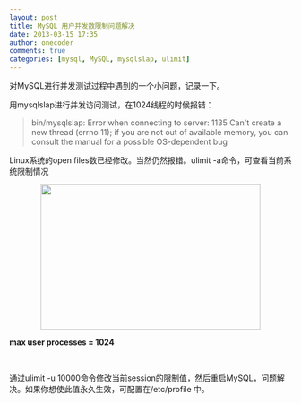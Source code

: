 ```yaml
---
layout: post
title: MySQL 用户并发数限制问题解决
date: 2013-03-15 17:35
author: onecoder
comments: true
categories: [mysql, MySQL, mysqlslap, ulimit]
---
```

<p>
	对MySQL进行并发测试过程中遇到的一个小问题，记录一下。</p>
<p>
	用mysqlslap进行并发访问测试，在1024线程的时候报错：</p>
<blockquote>
	<p>
		bin/mysqlslap: Error when connecting to server: 1135 Can&#39;t create a new thread (errno 11); if you are not out of available memory, you can consult the manual for a possible OS-dependent bug</p>
</blockquote>
<p>
	Linux系统的open files数已经修改。当然仍然报错。ulimit -a命令，可查看当前系统限制情况</p>
<p style="text-align: center;">
	<img alt="" src="http://onecoder.qiniudn.com/8wuliao/CIeAZiCc/nlHDT.png" style="width: 392px; height: 259px;" /></p>
<p>
	<strong>max user processes = 1024</strong></p>
<br />
<p>
	通过ulimit -u 10000命令修改当前session的限制值，然后重启MySQL，问题解决。如果你想使此值永久生效，可配置在/etc/profile 中。</p>

